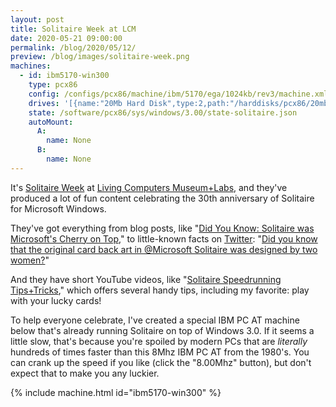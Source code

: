 ```yaml
---
layout: post
title: Solitaire Week at LCM
date: 2020-05-21 09:00:00
permalink: /blog/2020/05/12/
preview: /blog/images/solitaire-week.png
machines:
  - id: ibm5170-win300
    type: pcx86
    config: /configs/pcx86/machine/ibm/5170/ega/1024kb/rev3/machine.xml
    drives: '[{name:"20Mb Hard Disk",type:2,path:"/harddisks/pcx86/20mb/PCDOS320-WIN300-EGA.json"}]'
    state: /software/pcx86/sys/windows/3.00/state-solitaire.json
    autoMount:
      A:
        name: None
      B:
        name: None
---
```


It's [Solitaire Week](https://livingcomputers.org/Exhibits-Events/Events/MS-Solitaire-s-30th-Anniversary.aspx) at
[Living Computers Museum+Labs](https://livingcomputers.org), and they've produced a lot of fun content celebrating the 30th
anniversary of Solitaire for Microsoft Windows.

They've got everything from blog posts, like "[Did You Know: Solitaire was Microsoft's Cherry on Top](https://livingcomputers.org/Blog/MS@45-Did-You-Know-Solitaire-was-Microsoft-s-cherr.aspx),"
to little-known facts on [Twitter](https://twitter.com/LivingComputers):
"[Did you know that the original card back art in @Microsoft Solitaire was designed by two women?](https://twitter.com/LivingComputers/status/1262526134836748288)"

And they have short YouTube videos, like "[Solitaire Speedrunning Tips+Tricks](https://www.youtube.com/watch?v=AXdtMYrTbYs),"
which offers several handy tips, including my favorite: play with your lucky cards!

To help everyone celebrate, I've created a special IBM PC AT machine below that's already running Solitaire on top of Windows 3.0.
If it seems a little slow, that's because you're spoiled by modern PCs that are *literally* hundreds of times faster than this 8Mhz
IBM PC AT from the 1980's.  You can crank up the speed if you like (click the "8.00Mhz" button), but don't
expect that to make you any luckier.

{% include machine.html id="ibm5170-win300" %}
